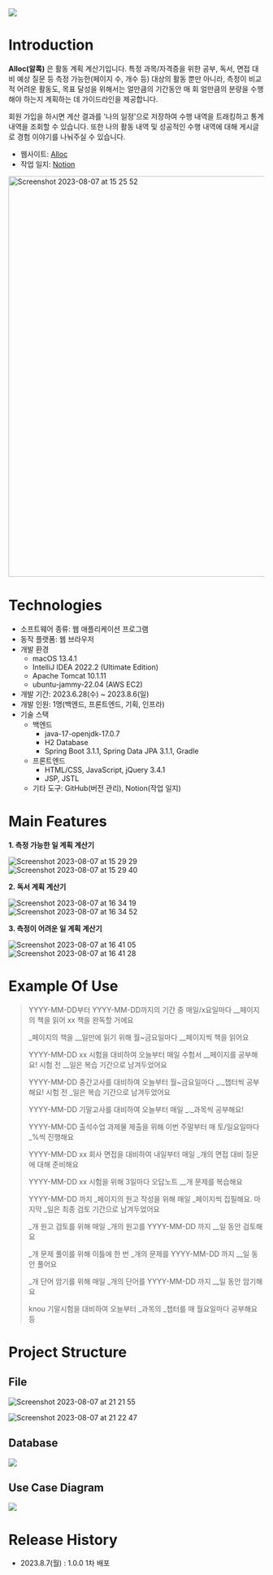 <img src="https://github.com/greenkey20/knou-key-project/assets/87472526/5d81a34d-8c07-40af-b531-45e607a08873">

# Introduction

**Alloc(알록)** 은 활동 계획 계산기입니다.
특정 과목/자격증을 위한 공부, 독서, 면접 대비 예상 질문 등 측정 가능한(페이지 수, 개수 등) 대상의 활동 뿐만 아니라, 측정이 비교적 어려운 활동도, 목표 달성을 위해서는 얼만큼의 기간동안 매 회 얼만큼의 분량을 수행해야 하는지 계획하는 데 가이드라인을 제공합니다.

회원 가입을 하시면 계산 결과를 '나의 일정'으로 저장하여 수행 내역을 트래킹하고 통계 내역을 조회할 수 있습니다.
또한 나의 활동 내역 및 성공적인 수행 내역에 대해 게시글로 경험 이야기를 나눠주실 수 있습니다.

- 웹사이트: [Alloc](http://ec2-13-209-255-107.ap-northeast-2.compute.amazonaws.com:8080/key-project/)
- 작업 일지: [Notion](https://greenkey20.notion.site/knou-SW-_-d45c4af16b474e7bab7b867205b4436e)

<img width="788" alt="Screenshot 2023-08-07 at 15 25 52" src="https://github.com/greenkey20/knou-key-project/assets/87472526/2c740acd-f6a2-478f-8a87-b64fc7376a3c">


# Technologies

- 소프트웨어 종류: 웹 애플리케이션 프로그램
- 동작 플랫폼: 웹 브라우저
- 개발 환경
  - macOS 13.4.1
  - IntelliJ IDEA 2022.2 (Ultimate Edition)
  - Apache Tomcat 10.1.11
  - ubuntu-jammy-22.04 (AWS EC2)
- 개발 기간: 2023.6.28(수) ~ 2023.8.6(일)
- 개발 인원: 1명(백엔드, 프론트엔드, 기획, 인프라)
- 기술 스택
  - 백엔드
    - java-17-openjdk-17.0.7
    - H2 Database
    - Spring Boot 3.1.1, Spring Data JPA 3.1.1, Gradle
  - 프론트엔드
    - HTML/CSS, JavaScript, jQuery 3.4.1
    - JSP, JSTL
  - 기타 도구: GitHub(버전 관리), Notion(작업 일지)


# Main Features

**1. 측정 가능한 일 계획 계산기**

![Screenshot 2023-08-07 at 15 29 29](https://github.com/greenkey20/knou-key-project/assets/87472526/b4e8805d-96e8-4865-a70c-0cc3b82ed7a3)
![Screenshot 2023-08-07 at 15 29 40](https://github.com/greenkey20/knou-key-project/assets/87472526/a04644c0-6068-4c50-86cf-b61a661d8f02)


**2. 독서 계획 계산기**

![Screenshot 2023-08-07 at 16 34 19](https://github.com/greenkey20/knou-key-project/assets/87472526/067ba9d1-6cf5-4744-993f-2d9cbe4762f9)
![Screenshot 2023-08-07 at 16 34 52](https://github.com/greenkey20/knou-key-project/assets/87472526/9b9dc0c8-e85d-4988-9f0d-948a6faca6b8)


**3. 측정이 어려운 일 계획 계산기**

![Screenshot 2023-08-07 at 16 41 05](https://github.com/greenkey20/knou-key-project/assets/87472526/3d5e6f3b-67bb-4906-a971-e50cfc3eba58)
![Screenshot 2023-08-07 at 16 41 28](https://github.com/greenkey20/knou-key-project/assets/87472526/8c4f53ce-ed96-4fde-ac25-e0902347c0af)


# Example Of Use

> YYYY-MM-DD부터 YYYY-MM-DD까지의 기간 중 매일/x요일마다 __페이지의 책을 읽어 xx 책을 완독할 거에요
> 
> _페이지의 책을 __일만에 읽기 위해 월~금요일마다 __페이지씩 책을 읽어요
> 
> YYYY-MM-DD xx 시험을 대비하여 오늘부터 매일 수험서 __페이지를 공부해요! 시험 전 __일은 복습 기간으로 남겨두었어요
> 
> YYYY-MM-DD 중간고사를  대비하여 오늘부터 월~금요일마다 _._챕터씩 공부해요! 시험 전 _일은 복습 기간으로 남겨두었어요
> 
> YYYY-MM-DD 기말고사를 대비하여 오늘부터 매일 _._과목씩 공부해요!
> 
> YYYY-MM-DD 출석수업 과제물 제출을 위해 이번 주말부터 매 토/일요일마다 _%씩 진행해요
> 
> YYYY-MM-DD xx 회사 면접을 대비하여 내일부터 매일 _개의 면접 대비 질문에 대해 준비해요
> 
> YYYY-MM-DD xx 시험을 위해 3일마다 오답노트 __개 문제를 복습해요
> 
> YYYY-MM-DD 까지 _페이지의 원고 작성을 위해 매일 _페이지씩 집필해요. 마지막 _일은 최종 검토 기간으로 남겨두었어요
> 
> _개 원고 검토를 위해 매일 _개의 원고를 YYYY-MM-DD 까지 __일 동안 검토해요
> 
> _개 문제 풀이를 위해 이틀에 한 번 _개의 문제를 YYYY-MM-DD 까지 __일 동안 풀어요
> 
> _개 단어 암기를 위해 매일 _개의 단어를 YYYY-MM-DD 까지 __일 동안 암기해요
> 
> knou 기말시험을 대비하여 오늘부터 _과목의 _챕터를 매 월요일마다 공부해요 등


# Project Structure

## File

![Screenshot 2023-08-07 at 21 21 55](https://github.com/greenkey20/knou-key-project/assets/87472526/c444ae66-1b23-4c0f-96ed-8cd30f5716a0)

![Screenshot 2023-08-07 at 21 22 47](https://github.com/greenkey20/knou-key-project/assets/87472526/6e4879a7-aef5-48df-af39-1b043b118258)


## Database

<img src="https://github.com/greenkey20/knou-key-project/assets/87472526/d8c0e8dc-1d08-465e-a015-969bed5b6f2b">


## Use Case Diagram

<img src="https://github.com/greenkey20/knou-key-project/assets/87472526/39cdc1c2-d855-43fa-b0d3-e74ae477b251">


# Release History

- 2023.8.7(월) : 1.0.0 1차 배포
